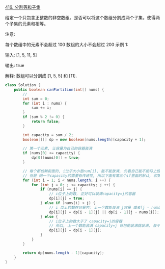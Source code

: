 [416. 分割等和子集](https://leetcode-cn.com/problems/partition-equal-subset-sum/)

给定一个只包含正整数的非空数组。是否可以将这个数组分割成两个子集，使得两个子集的元素和相等。

注意:

每个数组中的元素不会超过 100
数组的大小不会超过 200
示例 1:

输入: [1, 5, 11, 5]

输出: true

解释: 数组可以分割成 [1, 5, 5] 和 [11].





```java
class Solution {
    public boolean canPartition(int[] nums) {
        // 
        int sum = 0;
        for (int i : nums) {
            sum += i;
        }
        if (sum % 2 != 0) {
            return false;
        }

        int capacity = sum / 2;
        boolean[][] dp = new boolean[nums.length][capacity + 1];
        
        // 第一个元素, 让容量为自己的容器装满
        if (nums[0] <= capacity) {
            dp[0][nums[0]] = true;
        }

        // 每个都依赖前面的, i位子大小是num[i], 能不能放满, 先看自己能不能马上放满, 然后看(j - num[i])位子能不能放满.
        // 但是 同一个capacity的需要有传递性, 所以下面有第三个if里面的默认, 和第二个if里面的传递.
        for (int i = 1; i < nums.length; i ++) {
            for (int j = 0; j <= capacity; j ++) {
                if (nums[i] == j) { 
                    // i位子上的数, 正好可以装满capacity=j的容器
                    dp[i][j] = true;
                } else if (nums[i] < j) {
                    // i 位上的数在容量内: 上一个数能装满 j容量 或者[j - nums[i]]容量的背包能装满.
                    dp[i][j] = dp[i - 1][j] || dp[i - 1][j - nums[i]];
                } else {
                    // i位子上的数大于了 capacity=j的容器
                    // 所以, 上一个数能装满 capacity=j 背包能装满就装满, 装不满就拉倒, 传递性
                    dp[i][j] = dp[i - 1][j];
                }
            }
        }

        return dp[nums.length - 1][capacity];
    }
}
```